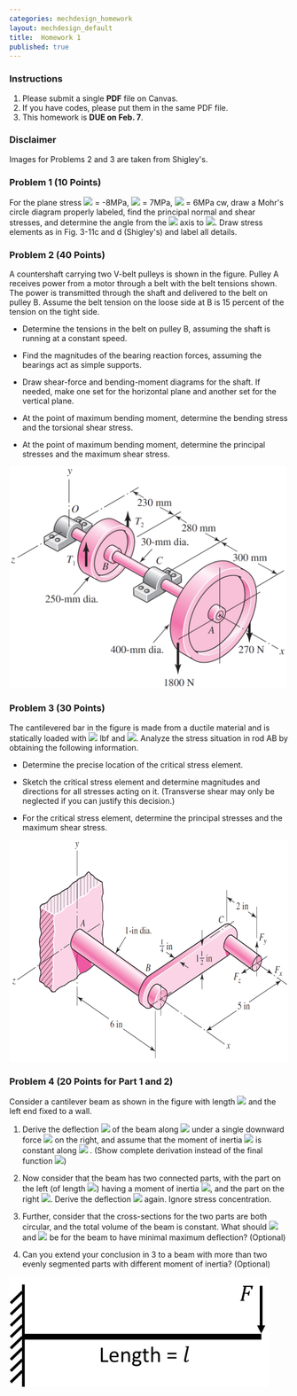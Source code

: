 ```yaml
---
categories: mechdesign_homework
layout: mechdesign_default
title:  Homework 1
published: true
---
```

<style TYPE="text/css">
code.has-jax {font: inherit; font-size: 100%; background: inherit; border: inherit;}
</style>
<script type="text/x-mathjax-config">
MathJax.Hub.Config({
    tex2jax: {
        inlineMath: [['$','$'], ['\\(','\\)']],
        skipTags: ['script', 'noscript', 'style', 'textarea', 'pre'] // removed 'code' entry
    }
});
MathJax.Hub.Queue(function() {
    var all = MathJax.Hub.getAllJax(), i;
    for(i = 0; i < all.length; i += 1) {
        all[i].SourceElement().parentNode.className += ' has-jax';
    }
});
</script>
<script type="text/javascript" src="http://cdn.mathjax.org/mathjax/latest/MathJax.js?config=TeX-AMS-MML_HTMLorMML"></script>


### Instructions

1. Please submit a single **PDF** file on Canvas.
2. If you have codes, please put them in the same PDF file.
3. This homework is **DUE on Feb. 7**.

### Disclaimer
Images for Problems 2 and 3 are taken from Shigley's.





### Problem 1 (10 Points)

For the plane stress <img src="https://render.githubusercontent.com/render/math?math=\sigma_x"> = -8MPa, 
<img src="https://render.githubusercontent.com/render/math?math=\sigma_y"> = 7MPa, 
<img src="https://render.githubusercontent.com/render/math?math=\tau_{xy}"> = 6MPa cw, 
    draw a Mohr's circle diagram properly labeled,
   find the principal normal and shear stresses, and determine the angle from the 
   <img src="https://render.githubusercontent.com/render/math?math=x"> axis to 
   <img src="https://render.githubusercontent.com/render/math?math=\sigma_1">. 
   Draw stress elements as in Fig. 3-11c and d (Shigley's) and label all details.


### Problem 2 (40 Points)

A countershaft carrying two V-belt pulleys is shown in the figure. Pulley A receives power from a
   motor through a belt with the belt tensions shown. The power is transmitted through the shaft and
   delivered to the belt on pulley B. Assume the belt tension on the loose side at B is 15 percent of
   the tension on the tight side.
   
   * Determine the tensions in the belt on pulley B, assuming the shaft is running at a constant
   speed.
   
   * Find the magnitudes of the bearing reaction forces, assuming the bearings act as simple
   supports.
   
   * Draw shear-force and bending-moment diagrams for the shaft. If needed, make one set for the
   horizontal plane and another set for the vertical plane.
   
   * At the point of maximum bending moment, determine the bending stress and the torsional
   shear stress.
   
   * At the point of maximum bending moment, determine the principal stresses and the maximum
   shear stress.
   
<img src="/_images/mechdesign/hw1_3.png" alt="Drawing" style="height: 400px;"/> 

### Problem 3 (30 Points)

The cantilevered bar in the figure is made from a ductile material and is statically loaded with
   <img src="https://render.githubusercontent.com/render/math?math=F_y = 200"> lbf and 
   <img src="https://render.githubusercontent.com/render/math?math=F_x = F_z = 0">. Analyze the stress situation in rod AB by obtaining the following
   information.
   
   * Determine the precise location of the critical stress element.
   
   * Sketch the critical stress element and determine magnitudes and directions for all stresses acting
   on it. (Transverse shear may only be neglected if you can justify this decision.)
   
   * For the critical stress element, determine the principal stresses and the maximum shear stress.
   
<img src="/_images/mechdesign/hw1_4.png" alt="Drawing" style="height: 400px;"/> 

### Problem 4 (20 Points for Part 1 and 2)

Consider a cantilever beam as shown in the figure with length 
<img src="https://render.githubusercontent.com/render/math?math=l"> and the left end fixed to a wall.

1. Derive the deflection <img src="https://render.githubusercontent.com/render/math?math=y">  of the beam along 
<img src="https://render.githubusercontent.com/render/math?math=x"> under a single downward force 
<img src="https://render.githubusercontent.com/render/math?math=F"> on the right,
and assume that the moment of inertia <img src="https://render.githubusercontent.com/render/math?math=I">  is constant along 
<img src="https://render.githubusercontent.com/render/math?math=x"> . 
(Show complete derivation instead of the final function 
<img src="https://render.githubusercontent.com/render/math?math=y(x)">) 

2. Now consider that the beam has two connected parts, with the part on the left (of length 
<img src="https://render.githubusercontent.com/render/math?math=l/2">) having a moment of 
inertia 
<img src="https://render.githubusercontent.com/render/math?math=I_1">, 
and the part on the right 
<img src="https://render.githubusercontent.com/render/math?math=I_2">. 
Derive the deflection <img src="https://render.githubusercontent.com/render/math?math=y"> again.
 Ignore stress concentration.

3. Further, consider that the cross-sections for the two parts are both circular, and the total volume
of the beam is constant. What should 
<img src="https://render.githubusercontent.com/render/math?math=I_1"> and 
<img src="https://render.githubusercontent.com/render/math?math=I_2"> be for the beam to have minimal maximum deflection? (Optional)

4. Can you extend your conclusion in 3 to a beam with more than two evenly segmented parts with different moment of inertia? (Optional)

<img src="/_images/mechdesign/hw1_5.png" alt="Drawing" style="height: 200px;"/> 
